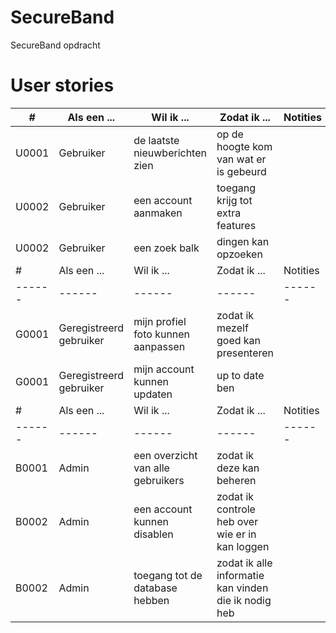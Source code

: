 # SecureBand
SecureBand opdracht




# User stories
| # | Als een ... | Wil ik ... | Zodat ik ... | Notities | Prioriteit | Veiligheid  |
| ------ | ------ | ------ | ------ | ------ | ------ | ------ |
| U0001 | Gebruiker | de laatste nieuwberichten zien | op de hoogte kom van wat er is gebeurd | | Must have | Wel |
| U0002 | Gebruiker | een account aanmaken | toegang krijg tot extra features | | Should have | Niet |
| U0002 | Gebruiker | een zoek balk | dingen kan opzoeken | | Must have | Wel |
| # | Als een ... | Wil ik ... | Zodat ik ... | Notities | Prioriteit | Status |
| ------ | ------ | ------ | ------ | ------ | ------ | ------ |
| G0001 | Geregistreerd gebruiker | mijn profiel foto kunnen aanpassen | zodat ik mezelf goed kan presenteren | | Must have | Niet |
| G0001 | Geregistreerd gebruiker | mijn account kunnen updaten | up to date ben | | Must have | Wel |
| # | Als een ... | Wil ik ... | Zodat ik ... | Notities | Prioriteit | Status |
| ------ | ------ | ------ | ------ | ------ | ------ | ------ |
| B0001 | Admin | een overzicht van alle gebruikers | zodat ik deze kan beheren | | Must have | Wel |
| B0002 | Admin | een account kunnen disablen | zodat ik controle heb over wie er in kan loggen | | Must have | Wel |
| B0002 | Admin | toegang tot de database hebben | zodat ik alle informatie kan vinden die ik nodig heb | | Must have | Wel |



